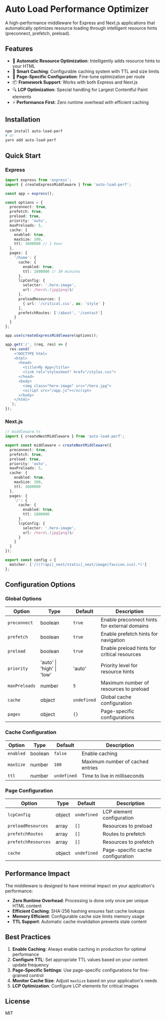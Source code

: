 # Auto Load Performance Optimizer

A high-performance middleware for Express and Next.js applications that automatically optimizes resource loading through intelligent resource hints (preconnect, prefetch, preload).

## Features

- 🚀 **Automatic Resource Optimization**: Intelligently adds resource hints to your HTML
- 🔄 **Smart Caching**: Configurable caching system with TTL and size limits
- 🎯 **Page-Specific Configuration**: Fine-tune optimization per route
- 📦 **Framework Support**: Works with both Express and Next.js
- 🔍 **LCP Optimization**: Special handling for Largest Contentful Paint elements
- ⚡ **Performance First**: Zero runtime overhead with efficient caching

## Installation

```bash
npm install auto-load-perf
# or
yarn add auto-load-perf
```

## Quick Start

### Express

```typescript
import express from 'express';
import { createExpressMiddleware } from 'auto-load-perf';

const app = express();

const options = {
  preconnect: true,
  prefetch: true,
  preload: true,
  priority: 'auto',
  maxPreloads: 5,
  cache: {
    enabled: true,
    maxSize: 100,
    ttl: 3600000 // 1 hour
  },
  pages: {
    '/home': {
      cache: {
        enabled: true,
        ttl: 1800000 // 30 minutes
      },
      lcpConfig: {
        selector: '.hero-image',
        url: /hero\.(jpg|png)$/
      },
      preloadResources: [
        { url: '/critical.css', as: 'style' }
      ],
      prefetchRoutes: ['/about', '/contact']
    }
  }
};

app.use(createExpressMiddleware(options));

app.get('/', (req, res) => {
  res.send(`
    <!DOCTYPE html>
    <html>
      <head>
        <title>My App</title>
        <link rel="stylesheet" href="/styles.css">
      </head>
      <body>
        <img class="hero-image" src="/hero.jpg">
        <script src="/app.js"></script>
      </body>
    </html>
  `);
});
```

### Next.js

```typescript
// middleware.ts
import { createNextMiddleware } from 'auto-load-perf';

export const middleware = createNextMiddleware({
  preconnect: true,
  prefetch: true,
  preload: true,
  priority: 'auto',
  maxPreloads: 5,
  cache: {
    enabled: true,
    maxSize: 100,
    ttl: 3600000
  },
  pages: {
    '/': {
      cache: {
        enabled: true,
        ttl: 1800000
      },
      lcpConfig: {
        selector: '.hero-image',
        url: /hero\.(jpg|png)$/
      }
    }
  }
});

export const config = {
  matcher: ['/((?!api|_next/static|_next/image|favicon.ico).*)']
};
```

## Configuration Options

### Global Options

| Option | Type | Default | Description |
|--------|------|---------|-------------|
| `preconnect` | boolean | `true` | Enable preconnect hints for external domains |
| `prefetch` | boolean | `true` | Enable prefetch hints for navigation |
| `preload` | boolean | `true` | Enable preload hints for critical resources |
| `priority` | 'auto' \| 'high' \| 'low' | 'auto' | Priority level for resource hints |
| `maxPreloads` | number | `5` | Maximum number of resources to preload |
| `cache` | object | `undefined` | Global cache configuration |
| `pages` | object | `{}` | Page-specific configurations |

### Cache Configuration

| Option | Type | Default | Description |
|--------|------|---------|-------------|
| `enabled` | boolean | `false` | Enable caching |
| `maxSize` | number | `100` | Maximum number of cached entries |
| `ttl` | number | `undefined` | Time to live in milliseconds |

### Page Configuration

| Option | Type | Default | Description |
|--------|------|---------|-------------|
| `lcpConfig` | object | `undefined` | LCP element configuration |
| `preloadResources` | array | `[]` | Resources to preload |
| `prefetchRoutes` | array | `[]` | Routes to prefetch |
| `prefetchResources` | array | `[]` | Resources to prefetch |
| `cache` | object | `undefined` | Page-specific cache configuration |

## Performance Impact

The middleware is designed to have minimal impact on your application's performance:

- **Zero Runtime Overhead**: Processing is done only once per unique HTML content
- **Efficient Caching**: SHA-256 hashing ensures fast cache lookups
- **Memory Efficient**: Configurable cache size limits memory usage
- **TTL Support**: Automatic cache invalidation prevents stale content

## Best Practices

1. **Enable Caching**: Always enable caching in production for optimal performance
2. **Configure TTL**: Set appropriate TTL values based on your content update frequency
3. **Page-Specific Settings**: Use page-specific configurations for fine-grained control
4. **Monitor Cache Size**: Adjust `maxSize` based on your application's needs
5. **LCP Optimization**: Configure LCP elements for critical images

## License

MIT